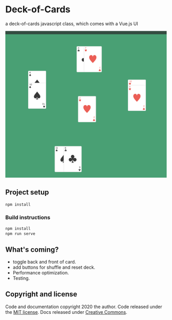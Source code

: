 # Deck-of-Cards
a deck-of-cards javascript class, which comes with a Vue.js UI

![Deck of Cards](./.github/DeckofCards.png)

## Project setup
```
npm install
```

### Build instructions
```
npm install
npm run serve
```

## What's coming?

* toggle back and front of card.
* add buttons for shuffle and reset deck.
* Performance optimization.
* Testing.

## Copyright and license

Code and documentation copyright 2020 the author. Code released under the [MIT license](LICENSE). Docs released under [Creative Commons](docs/LICENSE).